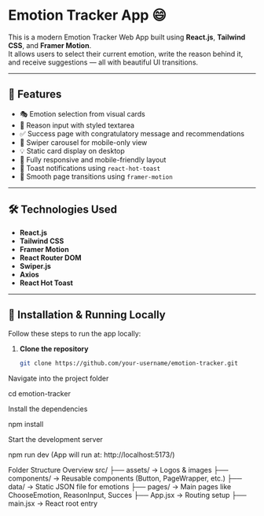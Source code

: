# Emotion Tracker App 😄

This is a modern Emotion Tracker Web App built using **React.js**, **Tailwind CSS**, and **Framer Motion**.  
It allows users to select their current emotion, write the reason behind it, and receive suggestions — all with beautiful UI transitions.

---

## 📌 Features

- 🎭 Emotion selection from visual cards
- 📝 Reason input with styled textarea
- ✅ Success page with congratulatory message and recommendations
- 📱 Swiper carousel for mobile-only view
- 💡 Static card display on desktop
- 🎨 Fully responsive and mobile-friendly layout
- 🔔 Toast notifications using `react-hot-toast`
- 🚀 Smooth page transitions using `framer-motion`

---

## 🛠️ Technologies Used

- **React.js**
- **Tailwind CSS**
- **Framer Motion**
- **React Router DOM**
- **Swiper.js**
- **Axios**
- **React Hot Toast**

---

## 🧾 Installation & Running Locally

Follow these steps to run the app locally:

1. **Clone the repository**
   ```bash
   git clone https://github.com/your-username/emotion-tracker.git


Navigate into the project folder

cd emotion-tracker

Install the dependencies

npm install

Start the development server

npm run dev (App will run at: http://localhost:5173/)

Folder Structure Overview
src/
├── assets/           → Logos & images
├── components/       → Reusable components (Button, PageWrapper, etc.)
├── data/             → Static JSON file for emotions
├── pages/            → Main pages like ChooseEmotion, ReasonInput, Succes
├── App.jsx           → Routing setup
├── main.jsx          → React root entry
